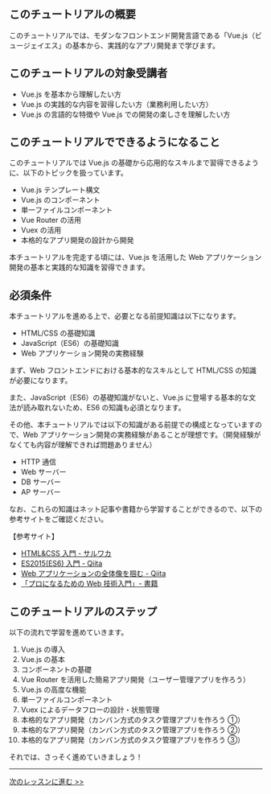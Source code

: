 ## このチュートリアルの概要

このチュートリアルでは、モダンなフロントエンド開発言語である「Vue.js（ビュージェイエス」の基本から、実践的なアプリ開発まで学びます。

## このチュートリアルの対象受講者

- Vue.js を基本から理解したい方
- Vue.js の実践的な内容を習得したい方（業務利用したい方）
- Vue.js の言語的な特徴や Vue.js での開発の楽しさを理解したい方

## このチュートリアルでできるようになること

このチュートリアルでは Vue.js の基礎から応用的なスキルまで習得できるように、以下のトピックを扱っています。

- Vue.js テンプレート構文
- Vue.js のコンポーネント
- 単一ファイルコンポーネント
- Vue Router の活用
- Vuex の活用
- 本格的なアプリ開発の設計から開発

本チュートリアルを完走する頃には、Vue.js を活用した Web アプリケーション開発の基本と実践的な知識を習得できます。

## 必須条件

本チュートリアルを進める上で、必要となる前提知識は以下になります。

- HTML/CSS の基礎知識
- JavaScript（ES6）の基礎知識
- Web アプリケーション開発の実務経験

まず、Web フロントエンドにおける基本的なスキルとして HTML/CSS の知識が必要になります。

また、JavaScript（ES6）の基礎知識がないと、Vue.js に登場する基本的な文法が読み取れないため、ES6 の知識も必須となります。

その他、本チュートリアルでは以下の知識がある前提での構成となっていますので、Web アプリケーション開発の実務経験があることが理想です。（開発経験がなくても内容が理解できれば問題ありません）

- HTTP 通信
- Web サーバー
- DB サーバー
- AP サーバー

なお、これらの知識はネット記事や書籍から学習することができるので、以下の参考サイトをご確認ください。

【参考サイト】

- [HTML&CSS 入門 - サルワカ](https://saruwakakun.com/html-css/basic)
- [ES2015(ES6) 入門 - Qiita](https://qiita.com/soarflat/items/b251caf9cb59b72beb9b)
- [Web アプリケーションの全体像を掴む - Qiita](https://qiita.com/tamago3keran/items/f470593926458b7ef52a)
- [「プロになるための Web 技術入門」- 書籍](https://www.amazon.co.jp/%E3%80%8C%E3%83%97%E3%83%AD%E3%81%AB%E3%81%AA%E3%82%8B%E3%81%9F%E3%82%81%E3%81%AEWeb%E6%8A%80%E8%A1%93%E5%85%A5%E9%96%80%E3%80%8D-%E2%80%95%E2%80%95%E3%81%AA%E3%81%9C%E3%80%81%E3%81%82%E3%81%AA%E3%81%9F%E3%81%AFWeb%E3%82%B7%E3%82%B9%E3%83%86%E3%83%A0%E3%82%92%E9%96%8B%E7%99%BA%E3%81%A7%E3%81%8D%E3%81%AA%E3%81%84%E3%81%AE%E3%81%8B-%E5%B0%8F%E6%A3%AE-%E8%A3%95%E4%BB%8B/dp/4774142352)

## このチュートリアルのステップ

以下の流れで学習を進めていきます。

1. Vue.js の導入
1. Vue.js の基本
1. コンポーネントの基礎
1. Vue Router を活用した簡易アプリ開発（ユーザー管理アプリを作ろう）
1. Vue.js の高度な機能
1. 単一ファイルコンポーネント
1. Vuex によるデータフローの設計・状態管理
1. 本格的なアプリ開発（カンバン方式のタスク管理アプリを作ろう ①）
1. 本格的なアプリ開発（カンバン方式のタスク管理アプリを作ろう ②）
1. 本格的なアプリ開発（カンバン方式のタスク管理アプリを作ろう ③）

それでは、さっそく進めていきましょう！

<hr>

[次のレッスンに進む >>](01_Vue.jsの導入.md)
